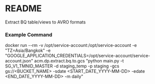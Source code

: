 # README #

Extract BQ table/views to AVRO formats

### Example Command ###

docker run --rm -v /opt/service-account:/opt/service-account -e "TZ=Asia/Bangkok" -e "GOOGLE_APPLICATION_CREDENTIALS=/opt/service-account/service-account.json" acm.dp.extract.bq.to.gcs "python main.py -t SG_V1_TMNID_MASTER -d staging_temp -p staging -gcs gs://<BUCKET_NAME> -sdate <START_DATE_YYYY-MM-DD> -edate <END_DATE_YYYY-MM-DD> -m daily"

